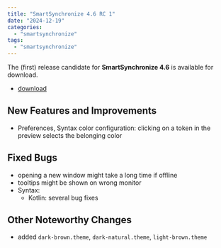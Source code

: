 ```yaml
---
title: "SmartSynchronize 4.6 RC 1"
date: "2024-12-19"
categories:
  - "smartsynchronize"
tags: 
  - "smartsynchronize"
---
```

The (first) release candidate for **SmartSynchronize 4.6** is available for download.

- [download](https://www.syntevo.com/smartsynchronize/preview)

## New Features and Improvements
- Preferences, Syntax color configuration: clicking on a token in the preview selects the belonging color

## Fixed Bugs
- opening a new window might take a long time if offline
- tooltips might be shown on wrong monitor
- Syntax:
	- Kotlin: several bug fixes

## Other Noteworthy Changes
- added `dark-brown.theme`, `dark-natural.theme`, `light-brown.theme`
